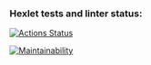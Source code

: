 ### Hexlet tests and linter status:
[![Actions Status](https://github.com/daria-z/frontend-project-44/actions/workflows/hexlet-check.yml/badge.svg)](https://github.com/daria-z/frontend-project-44/actions)

[![Maintainability](https://api.codeclimate.com/v1/badges/49edea7ca409bfa4fe91/maintainability)](https://codeclimate.com/github/daria-z/frontend-project-44/maintainability)
